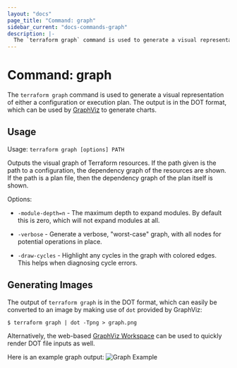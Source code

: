 ```yaml
---
layout: "docs"
page_title: "Command: graph"
sidebar_current: "docs-commands-graph"
description: |-
  The `terraform graph` command is used to generate a visual representation of either a configuration or execution plan. The output is in the DOT format, which can be used by GraphViz to generate charts.
---
```


# Command: graph

The `terraform graph` command is used to generate a visual
representation of either a configuration or execution plan.
The output is in the DOT format, which can be used by
[GraphViz](http://www.graphviz.org) to generate charts.


## Usage

Usage: `terraform graph [options] PATH`

Outputs the visual graph of Terraform resources. If the path given is
the path to a configuration, the dependency graph of the resources are
shown. If the path is a plan file, then the dependency graph of the
plan itself is shown.

Options:

* `-module-depth=n` - The maximum depth to expand modules. By default this is
                      zero, which will not expand modules at all.

* `-verbose`        - Generate a verbose, "worst-case" graph, with all nodes
                      for potential operations in place.

* `-draw-cycles`    - Highlight any cycles in the graph with colored edges.
                      This helps when diagnosing cycle errors.

## Generating Images

The output of `terraform graph` is in the DOT format, which can
easily be converted to an image by making use of `dot` provided
by GraphViz:

```
$ terraform graph | dot -Tpng > graph.png
```

Alternatively, the web-based [GraphViz Workspace](http://graphviz-dev.appspot.com)
can be used to quickly render DOT file inputs as well.

Here is an example graph output:
![Graph Example](graph-example.png)

